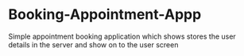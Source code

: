 # Booking-Appointment-Appp
Simple appointment booking application which shows stores the user details in the server and show on to the user screen 
